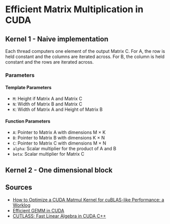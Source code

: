 ﻿# Efficient Matrix Multiplication in CUDA

## Kernel 1 - Naive implementation
Each thread computers one element of the output Matrix C. For A, the row is held constant and the columns are iterated across. For B, the column is held constant and the rows are iterated across.
### Parameters
#### Template Parameters
* `M`: Height if Matrix A and Matrix C
* `N`: Width of Matrix B and Matrix C
* `K`: Width of Matrix A and Height of Matrix B
#### Function Parameters
* `A`: Pointer to Matrix A with dimensions M × K
* `B`: Pointer to Matrix B with dimensions K × N
* `C`: Pointer to Matrix C with dimensions M × N
* `alpha`: Scalar multiplier for the product of A and B
* `beta`: Scalar multiplier for Matrix C

## Kernel 2 - One dimensional block

## Sources
* [How to Optimize a CUDA Matmul Kernel for cuBLAS-like Performance: a Worklog](https://siboehm.com/articles/22/CUDA-MMM)
* [Efficient GEMM in CUDA](https://docs.nvidia.com/cutlass/media/docs/cpp/efficient_gemm.html)
* [CUTLASS: Fast Linear Algebra in CUDA C++](https://docs.nvidia.com/cutlass/media/docs/cpp/efficient_gemm.html)